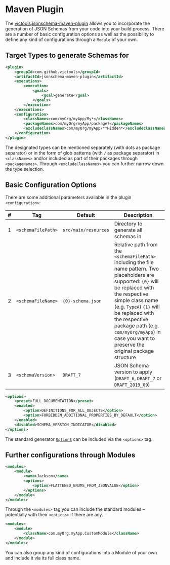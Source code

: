 # Maven Plugin
The [victools:jsonschema-maven-plugin](https://github.com/victools/jsonschema-generator/tree/master/jsonschema-maven-plugin) allows you to incorporate the generation of JSON Schemas from your code into your build process.
There are a number of basic configuration options as well as the possibility to define any kind of configurations through a `Module` of your own.

## Target Types to generate Schemas for
```xml
<plugin>
    <groupId>com.github.victools</groupId>
    <artifactId>jsonschema-maven-plugin</artifactId>
    <executions>
        <execution>
            <goals>
                <goal>generate</goal>
            </goals>
        </execution>
    </executions>
    <configuration>
        <classNames>com/myOrg/myApp/My*</classNames>
        <packageNames>com/myOrg/myApp/package?</packageNames>
        <excludeClassNames>com/myOrg/myApp/**Hidden*</excludeClassNames>
    </configuration>
</plugin>
```

The designated types can be mentioned separately (with dots as package separator) or in the form of glob patterns (with `/` as package separator) in `<classNames>` and/or included as part of their packages through `<packageNames>`. Through `<excludeClassNames>` you can further narrow down the type selection.

## Basic Configuration Options
There are some additional parameters available in the plugin `<configuration>`:

| # | Tag | Default | Description |
| --- | --- | --- | --- |
|  1 | `<schemaFilePath>` | `src/main/resources` | Directory to generate all schemas in |
|  2 | `<schemaFileName>` | `{0}-schema.json` | Relative path from the `<schemaFilePath>` including the file name pattern. Two placeholders are supported: `{0}` will be replaced with the respective simple class name (e.g. `TypeA`) `{1}` will be replaced with the respective package path (e.g. `com/myOrg/myApp`) in case you want to preserve the original package structure |
|  3 | `<schemaVersion>` | `DRAFT_7` | JSON Schema version to apply (`DRAFT_6`, `DRAFT_7` or `DRAFT_2019_09`) |

```xml
<options>
    <preset>FULL_DOCUMENTATION</preset>
    <enabled>
        <option>DEFINITIONS_FOR_ALL_OBJECTS</option>
        <option>FORBIDDEN_ADDITIONAL_PROPERTIES_BY_DEFAULT</option>
    </enabled>
    <disabled>SCHEMA_VERSION_INDICATOR</disabled>
</options>
```

The standard generator [`Option`s](#generator-options) can be included via the `<options>` tag.

## Further configurations through Modules
```xml
<modules>
    <module>
        <name>Jackson</name>
        <options>
            <option>FLATTENED_ENUMS_FROM_JSONVALUE</option>
        </options>
    </module>
</modules>
```

Through the `<modules>` tag you can include the standard modules – potentially with their `<options>` if there are any.

```xml
<modules>
    <module>
        <className>com.myOrg.myApp.CustomModule</className>
    </module>
</modules>
```

You can also group any kind of configurations into a Module of your own and include it via its full class name.

